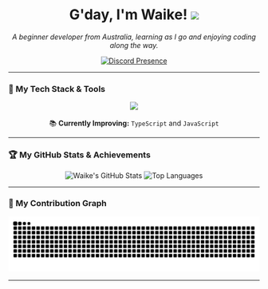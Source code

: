 <h1 align="center">G'day, I'm Waike! <img src="https://media.giphy.com/media/hvRJCLFzcasrR4ia7z/giphy.gif" width="30"></h1>
<p align="center">
  <em>A beginner developer from Australia, learning as I go and enjoying coding along the way.</em>
</p>

<p align="center">
  <a href="https://discord.com/users/1010775387099365396">
    <img src="https://lanyard.cnrad.dev/api/1010775387099365396?theme=dark&animated=true&hideDiscrim=true&borderRadius=8px" alt="Discord Presence" />
  </a>
</p>


---

### 🚀 My Tech Stack & Tools

<p align="center">
  <a href="https://skillicons.dev">
    <img src="https://skillicons.dev/icons?i=ts,js,react,nodejs,html,css,git,vscode,figma&perline=5" />
  </a>
</p>


<p align="center">📚 <strong>Currently Improving:</strong> <code>TypeScript</code> and <code>JavaScript</code></p>


---

### 🏆 My GitHub Stats & Achievements

<p align="center">
  <img src="https://github-readme-stats.vercel.app/api?username=waikboidev&show_icons=true&theme=tokyonight&hide_border=true&include_all_commits=true&count_private=true&bg_color=0D1117" alt="Waike's GitHub Stats" />
  <img src="https://github-readme-stats.vercel.app/api/top-langs/?username=waikboidev&layout=compact&theme=tokyonight&hide_border=true&include_all_commits=true&count_private=true&bg_color=0D1117" alt="Top Languages" />
</p>

---

### 🐍 My Contribution Graph

<p align="center">
  <img src="https://raw.githubusercontent.com/waikboidev/waikboidev/output/github-contribution-grid-snake.svg" alt="GitHub Contribution Snake" />
</p>

---

<p align="center">
  
</p>
